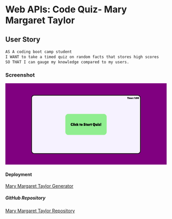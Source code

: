 # Web APIs: Code Quiz- Mary Margaret Taylor

## User Story

```
AS A coding boot camp student
I WANT to take a timed quiz on random facts that stores high scores
SO THAT I can gauge my knowledge compared to my users.
```

### Screenshot
![deployment](./Assets/Screen%20Shot%202022-06-30%20at%2010.34.40%20AM.png)

#### Deployment
[Mary Margaret Taylor Generator]()

##### GitHub Repository

[Mary Margaret Taylor Repository]()




